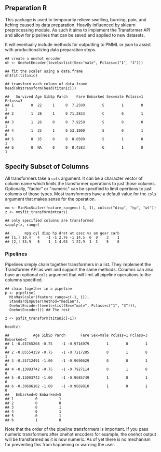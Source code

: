 Preparation R
-------------

This package is used to temporarily relieve swelling, burning, pain, and
itching caused by data preparation. Heavily influenced by sklearn
preprocessing module. As such it aims to implement the Transformer API
and allow for pipelines that can be saved and applied to new datasets.

It will eventually include methods for outputting to PMML or json to
assist with productionalizing data preparation steps.

    ## create a onehot encoder
    oh <- OnehotEncoder(levels=list(Sex="male", Pclass=c("1", "3")))

    ## fit the scaler using a data.frame
    oh$fit(titanic)

    ## transform each column of data.frame 
    head(oh$transform(head(titanic)))

    ##   Survived Age SibSp Parch    Fare Embarked Sex=male Pclass=1 Pclass=3
    ## 1        0  22     1     0  7.2500        S        1        0        1
    ## 2        1  38     1     0 71.2833        C        0        1        0
    ## 3        1  26     0     0  7.9250        S        0        0        1
    ## 4        1  35     1     0 53.1000        S        0        1        0
    ## 5        0  35     0     0  8.0500        S        1        0        1
    ## 6        0  NA     0     0  8.4583        Q        1        0        1

Specify Subset of Columns
-------------------------

All transformers take a `cols` argument. It can be a character vector of
column name which limits the transformer operations to just those
columns. Optionally, "factor" or "numeric" can be specified to limit
opertions to just columns of those types. Most transformers have a
default value for the `cols` argument that makes sense for the
operation.

    mm <- MinMaxScaler(feature_range=c(-1, 1), cols=c("disp", "hp", "wt"))
    z <- mm$fit_transform(mtcars)

    ## only specified columns are transformed
    sapply(z, range)

    ##       mpg cyl disp hp drat wt qsec vs am gear carb
    ## [1,] 10.4   4   -1 -1 2.76 -1 14.5  0  0    3    1
    ## [2,] 33.9   8    1  1 4.93  1 22.9  1  1    5    8

### Pipelines

Pipelines simply chain together transformers in a list. They implement
the Transformer API as well and support the same methods. Columns can
also have an optional `cols` argument that will limit all pipeline
operations to the columns specified.

    ## chain together in a pipeline
    p <- pipeline(
      MinMaxScaler(feature_range=c(-1, 1)),
      StandardImputer(method="median"),
      OnehotEncoder(levels=list(Sex="male", Pclass=c("1", "3"))),
      OnehotEncoder()) ## The rest

    z <- p$fit_transform(titanic[-1])

    head(z)

    ##           Age SibSp Parch       Fare Sex=male Pclass=1 Pclass=3 Embarked=C
    ## 1 -0.45765268 -0.75    -1 -0.9716979        1        0        1          0
    ## 2 -0.05554159 -0.75    -1 -0.7217285        0        1        0          1
    ## 3 -0.35712491 -1.00    -1 -0.9690629        0        0        1          0
    ## 4 -0.13093742 -0.75    -1 -0.7927114        0        1        0          0
    ## 5 -0.13093742 -1.00    -1 -0.9685749        1        0        1          0
    ## 6 -0.30686102 -1.00    -1 -0.9669810        1        0        1          0
    ##   Embarked=Q Embarked=S
    ## 1          0          1
    ## 2          0          0
    ## 3          0          1
    ## 4          0          1
    ## 5          0          1
    ## 6          1          0

Note that the order of the pipeline transformers is important. If you
pass numeric transformers after onehot encoders for example, the onehot
output will be transformed as it is now numeric. As of yet there is no
mechanism for preventing this from happening or warning the user.
